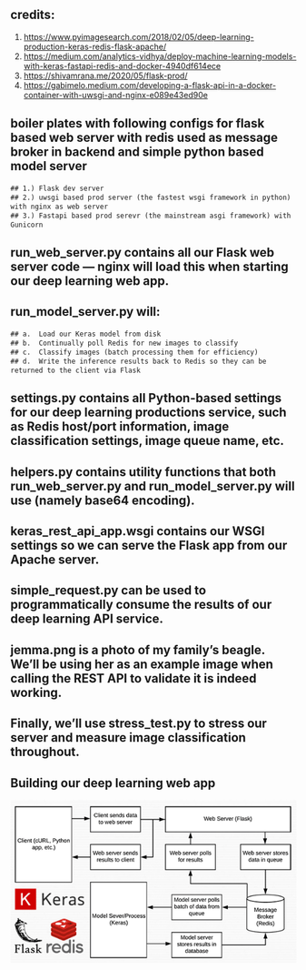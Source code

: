 ## credits: 

1) https://www.pyimagesearch.com/2018/02/05/deep-learning-production-keras-redis-flask-apache/
2) https://medium.com/analytics-vidhya/deploy-machine-learning-models-with-keras-fastapi-redis-and-docker-4940df614ece
3) https://shivamrana.me/2020/05/flask-prod/
4) https://gabimelo.medium.com/developing-a-flask-api-in-a-docker-container-with-uwsgi-and-nginx-e089e43ed90e

## boiler plates with following configs for flask based web server with redis used as message broker in backend and simple python based model server

    ## 1.) Flask dev server
    ## 2.) uwsgi based prod server (the fastest wsgi framework in python) with nginx as web server
    ## 3.) Fastapi based prod serevr (the mainstream asgi framework) with Gunicorn  

## run_web_server.py contains all our Flask web server code — nginx will load this when starting our deep learning web app.
## run_model_server.py will:
    ## a.  Load our Keras model from disk
    ## b.  Continually poll Redis for new images to classify
    ## c.  Classify images (batch processing them for efficiency)
    ## d.  Write the inference results back to Redis so they can be returned to the client via Flask
## settings.py contains all Python-based settings for our deep learning productions service, such as Redis host/port information, image classification settings, image queue name, etc.
## helpers.py contains utility functions that both run_web_server.py and run_model_server.py will use (namely base64 encoding).
## keras_rest_api_app.wsgi contains our WSGI settings so we can serve the Flask app from our Apache server.
## simple_request.py can be used to programmatically consume the results of our deep learning API service.
## jemma.png is a photo of my family’s beagle. We’ll be using her as an example image when calling the REST API to validate it is indeed working.
## Finally, we’ll use stress_test.py to stress our server and measure image classification throughout.
## Building our deep learning web app
![image info](./keras-prod-api/keras_api_header.png)